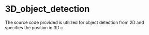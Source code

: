 # 3D_object_detection
The source code provided is utilized for object detection from 2D and specifies the position in 3D c